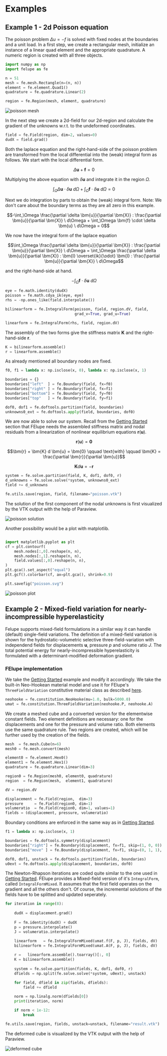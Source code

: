 # Examples

## Example 1 - 2d Poisson equation
The poisson problem $\Delta u = - f$ is solved with fixed nodes at the boundaries and a unit load. In a first step, we create a rectangular mesh, initialize an instance of a linear quad element and the appropriate quadrature. A numeric region is created with all three objects.

```python
import numpy as np
import felupe as fe

n = 51
mesh = fe.mesh.Rectangle(n=(n, n))
element = fe.element.Quad1()
quadrature = fe.quadrature.Linear(2)

region = fe.Region(mesh, element, quadrature)
```

![poisson mesh](https://raw.githubusercontent.com/adtzlr/felupe/main/docs/images/poisson_mesh.png)

In the next step we create a 2d-field for our 2d-region and calculate the gradient of the unknowns w.r.t. to the undeformed coordinates. 

```python
field = fe.Field(region, dim=2, values=0)
dudX = field.grad()
```

Both the laplace equation and the right-hand-side of the poisson problem are transformed from the local differential into the (weak) integral form as follows. We start with the local differential form.

$$\Delta \bm{u} + \bm{f} = 0$$

Multiplying the above equation with $\delta \bm{u}$ and integrate it in the region $\Omega$.

$$\int_\Omega \Delta \bm{u} \cdot \delta \bm{u} \ d\Omega + \int_\Omega \bm{f} \cdot \delta \bm{u} \ d\Omega = 0$$

Next we do integration by parts to obtain the (weak) integral form. Note: We don't care about the boundary terms as they are all zero in this example.

$$-\int_\Omega \frac{\partial \delta \bm{u}}{\partial \bm{X}} : \frac{\partial \bm{u}}{\partial \bm{X}} \ d\Omega + \int_\Omega \bm{f} \cdot \delta \bm{u} \ d\Omega = 0$$

We now have the integral form of the laplace equation

$$\int_\Omega \frac{\partial \delta \bm{u}}{\partial \bm{X}} : \frac{\partial \bm{u}}{\partial \bm{X}} \ d\Omega = \int_\Omega \frac{\partial \delta \bm{u}}{\partial \bm{X}} : \bm{I} \overset{ik}{\odot} \bm{I} : \frac{\partial \bm{u}}{\partial \bm{X}}  \ d\Omega$$

and the right-hand-side at hand.

$$-\int_\Omega \bm{f} \cdot \delta \bm{u} \ d\Omega$$

```python
eye = fe.math.identity(dudX)
poisson = fe.math.cdya_ik(eye, eye)
rhs = -np.ones_like(field.interpolate())

bilinearform = fe.IntegralForm(poisson, field, region.dV, field, 
                               grad_v=True, grad_u=True)

linearform = fe.IntegralForm(rhs, field, region.dV)
```

The assembly of the two forms give the stiffness matrix $\bm{K}$ and the right-hand-side $\bm{r}$.

```python
K = bilinearform.assemble()
r = linearform.assemble()
```

As already mentioned all boundary nodes are fixed.

```python
f0, f1 = lambda x: np.isclose(x, 0), lambda x: np.isclose(x, 1)

boundaries = {}
boundaries["left"  ] = fe.Boundary(field, fx=f0)
boundaries["right" ] = fe.Boundary(field, fx=f1)
boundaries["bottom"] = fe.Boundary(field, fy=f0)
boundaries["top"   ] = fe.Boundary(field, fy=f1)

dof0, dof1 = fe.doftools.partition(field, boundaries)
unknowns0_ext = fe.doftools.apply(field, boundaries, dof0)
```

We are now able to solve our system. Recall from the [Getting Started](quickstart.md) section that FElupe needs the assembled stiffness matrix and nodal residuals from a linearization of nonlinear equilibrium equations $\bm{r}(\bm{u})$.

$$\bm{r}(\bm{u}) = \bm{0}$$

$$\bm{r} + \bm{K} d \bm{u} = \bm{0} \qquad \text{with} \qquad \bm{K} = \frac{\partial \bm{r}}{\partial \bm{u}}$$

$$\bm{K} d \bm{u} = -\bm{r}$$

```python
system = fe.solve.partition(field, K, dof1, dof0, r)
d_unknowns = fe.solve.solve(*system, unknowns0_ext)
field += d_unknowns

fe.utils.save(region, field, filename="poisson.vtk")
```

The solution of the first component of the nodal unknowns is first visualized by the VTK output with the help of Paraview.

![poisson solution](https://raw.githubusercontent.com/adtzlr/felupe/main/docs/images/poisson_solution.png)

Another possibility would be a plot with matplotlib.

```python

import matplotlib.pyplot as plt
cf = plt.contourf(
    mesh.nodes[:,0].reshape(n, n), 
    mesh.nodes[:,1].reshape(n, n), 
    field.values[:,0].reshape(n, n),
)
plt.gca().set_aspect("equal")
plt.gcf().colorbar(cf, ax=plt.gca(), shrink=0.9)

plt.savefig("poisson.svg")
```

![poisson plot](https://raw.githubusercontent.com/adtzlr/felupe/main/docs/images/poisson.svg)

## Example 2 - Mixed-field variation for nearly-incompressible hyperelasticity
Felupe supports mixed-field formulations in a similar way it can handle (default) single-field variations. The definition of a mixed-field variation is shown for the hydrostatic-volumetric selective three-field-variation with independend fields for displacements $\bm{u}$, pressure $p$ and volume ratio $J$. The total potential energy for nearly-incompressible hyperelasticity is formulated with a determinant-modified deformation gradient.

### FElupe implementation
We take the [Getting Started](quickstart.md) example and modify it accordingly. We take the built-in Neo-Hookean material model and use it for FElupe's `ThreeFieldVariation` constitutive material class as described [here](guide.md).

```python
neohooke = fe.constitution.NeoHooke(mu=1.0, bulk=5000.0)
umat = fe.constitution.ThreeFieldVariation(neohooke.P, neohooke.A)
```

We create a meshed cube and a converted version for the elementwise constant fields. Two element definitions are necessary: one for the displacements and one for the pressure and volume ratio. Both elements use the same quadrature rule. Two regions are created, which will be further used by the creation of the fields.


```python
mesh  = fe.mesh.Cube(n=6)
mesh0 = fe.mesh.convert(mesh)

element0 = fe.element.Hex0()
element1 = fe.element.Hex1()
quadrature = fe.quadrature.Linear(dim=3)

region0 = fe.Region(mesh0, element0, quadrature)
region  = fe.Region(mesh,  element1, quadrature)

dV = region.dV

displacement = fe.Field(region,  dim=3)
pressure     = fe.Field(region0, dim=1)
volumeratio  = fe.Field(region0, dim=1, values=1)
fields = (displacement, pressure, volumeratio)
```

Boundary conditions are enforced in the same way as in [Getting Started](quickstart.md).

```python
f1 = lambda x: np.isclose(x, 1)

boundaries = fe.doftools.symmetry(displacement)
boundaries["right"] = fe.Boundary(displacement, fx=f1, skip=(1, 0, 0))
boundaries["move" ] = fe.Boundary(displacement, fx=f1, skip=(0, 1, 1), value=-0.4)

dof0, dof1, unstack = fe.doftools.partition(fields, boundaries)
u0ext = fe.doftools.apply(displacement, boundaries, dof0)
```

The Newton-Rhapson iterations are coded quite similar to the one used in [Getting Started](quickstart.md). FElupe provides a Mixed-field version of it's `IntegralForm`, called `IntegralFormMixed`. It assumes that the first field operates on the gradient and all the others don't. Of course, the incremental solutions of the fields have to be splitted and updated seperately.

```python
for iteration in range(8):
    
    dudX = displacement.grad()
    
    F = fm.identity(dudX) + dudX
    p = pressure.interpolate()
    J = volumeratio.interpolate()
    
    linearform   = fe.IntegralFormMixed(umat.f(F, p, J), fields, dV)
    bilinearform = fe.IntegralFormMixed(umat.A(F, p, J), fields, dV)

    r =   linearform.assemble().toarray()[:, 0]
    K = bilinearform.assemble()
    
    system = fe.solve.partition(fields, K, dof1, dof0, r)
    dfields = np.split(fe.solve.solve(*system, u0ext), unstack)
    
    for field, dfield in zip(fields, dfields):
        field += dfield

    norm = np.linalg.norm(dfields[0])
    print(iteration, norm)

    if norm < 1e-12:
        break

fe.utils.save(region, fields, unstack=unstack, filename="result.vtk")
```

The deformed cube is visualized by the VTK output with the help of Paraview.

![deformed cube](https://raw.githubusercontent.com/adtzlr/felupe/main/docs/images/threefield_cube.png)